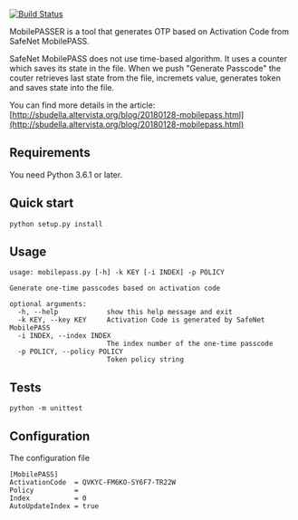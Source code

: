 [![Build Status](https://travis-ci.org/rantanevich/MobilePASSER.svg?branch=python)](https://travis-ci.org/rantanevich/MobilePASSER)

MobilePASSER is a tool that generates OTP based on Activation Code from SafeNet MobilePASS.

SafeNet MobilePASS does not use time-based algorithm. It uses a counter which saves its state in the file. When we push "Generate Passcode" the couter retrieves last state from the file, incremets value, generates token and saves state into the file.

You can find more details in the article: [http://sbudella.altervista.org/blog/20180128-mobilepass.html](http://sbudella.altervista.org/blog/20180128-mobilepass.html)

Requirements
------------

You need Python 3.6.1 or later. 

Quick start
------------



```
python setup.py install
```

Usage
-----

```
usage: mobilepass.py [-h] -k KEY [-i INDEX] -p POLICY

Generate one-time passcodes based on activation code

optional arguments:
  -h, --help            show this help message and exit
  -k KEY, --key KEY     Activation Code is generated by SafeNet MobilePASS
  -i INDEX, --index INDEX
                        The index number of the one-time passcode
  -p POLICY, --policy POLICY
                        Token policy string
```

Tests
-----

```
python -m unittest
```

Configuration
-------------
The configuration file

```
[MobilePASS]
ActivationCode  = QVKYC-FM6KO-SY6F7-TR22W
Policy          =
Index           = 0
AutoUpdateIndex = true
```